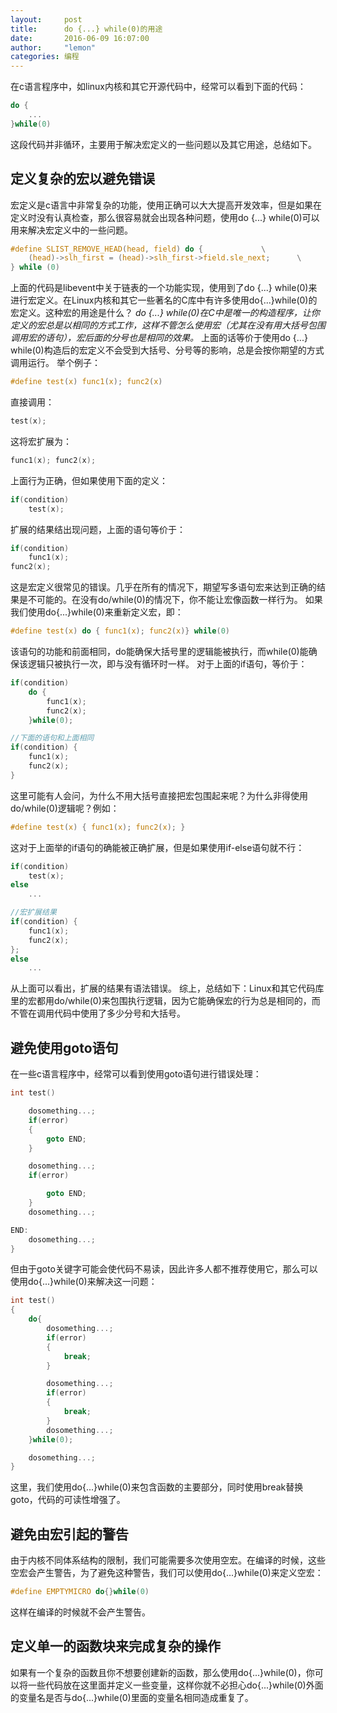 ```yaml
---
layout:     post
title:      do {...} while(0)的用途
date:       2016-06-09 16:07:00
author:     "lemon"
categories: 编程
---
```


在c语言程序中，如linux内核和其它开源代码中，经常可以看到下面的代码：

```c
do {
    ...
}while(0)
```

这段代码并非循环，主要用于解决宏定义的一些问题以及其它用途，总结如下。

## 定义复杂的宏以避免错误

宏定义是c语言中非常复杂的功能，使用正确可以大大提高开发效率，但是如果在定义时没有认真检查，那么很容易就会出现各种问题，使用do {...} while(0)可以用来解决宏定义中的一些问题。

```c
#define	SLIST_REMOVE_HEAD(head, field) do {				\
	(head)->slh_first = (head)->slh_first->field.sle_next;		\
} while (0)
```

上面的代码是libevent中关于链表的一个功能实现，使用到了do {...} while(0)来进行宏定义。在Linux内核和其它一些著名的C库中有许多使用do{...}while(0)的宏定义。这种宏的用途是什么？
*do {...} while(0)在C中是唯一的构造程序，让你定义的宏总是以相同的方式工作，这样不管怎么使用宏（尤其在没有用大括号包围调用宏的语句），宏后面的分号也是相同的效果。* 上面的话等价于使用do {...} while(0)构造后的宏定义不会受到大括号、分号等的影响，总是会按你期望的方式调用运行。
举个例子：

```c
#define test(x) func1(x); func2(x)
```

直接调用：

```c
test(x);
```

这将宏扩展为：

```c
func1(x); func2(x);
```

上面行为正确，但如果使用下面的定义：

```c
if(condition)
    test(x);
```

扩展的结果结出现问题，上面的语句等价于：

```c
if(condition)
    func1(x);
func2(x);
```

这是宏定义很常见的错误。几乎在所有的情况下，期望写多语句宏来达到正确的结果是不可能的。在没有do/while(0)的情况下，你不能让宏像函数一样行为。
如果我们使用do{...}while(0)来重新定义宏，即：

```c
#define test(x) do { func1(x); func2(x)} while(0)
```

该语句的功能和前面相同，do能确保大括号里的逻辑能被执行，而while(0)能确保该逻辑只被执行一次，即与没有循环时一样。
对于上面的if语句，等价于：

```c
if(condition)
    do {
        func1(x);
        func2(x);
    }while(0);

//下面的语句和上面相同
if(condition) {
    func1(x);
    func2(x);
}
```

这里可能有人会问，为什么不用大括号直接把宏包围起来呢？为什么非得使用do/while(0)逻辑呢？例如：

```c
#define test(x) { func1(x); func2(x); }
```

这对于上面举的if语句的确能被正确扩展，但是如果使用if-else语句就不行：

```c
if(condition)
    test(x);
else
    ...

//宏扩展结果
if(condition) {
    func1(x);
    func2(x);
};
else
    ...
```

从上面可以看出，扩展的结果有语法错误。
综上，总结如下：Linux和其它代码库里的宏都用do/while(0)来包围执行逻辑，因为它能确保宏的行为总是相同的，而不管在调用代码中使用了多少分号和大括号。

## 避免使用goto语句

在一些c语言程序中，经常可以看到使用goto语句进行错误处理：

```c
int test()

    dosomething...;
    if(error)
    {
        goto END;
    }

    dosomething...;
    if(error)

        goto END;
    }
    dosomething...;

END:
    dosomething...;
}
```

但由于goto关键字可能会使代码不易读，因此许多人都不推荐使用它，那么可以使用do{...}while(0)来解决这一问题：

```c
int test()
{
    do{
        dosomething...;
        if(error)
        {
            break;
        }

        dosomething...;
        if(error)
        {
            break;
        }
        dosomething...;
    }while(0);

    dosomething...;
}
```

这里，我们使用do{...}while(0)来包含函数的主要部分，同时使用break替换goto，代码的可读性增强了。

## 避免由宏引起的警告

由于内核不同体系结构的限制，我们可能需要多次使用空宏。在编译的时候，这些空宏会产生警告，为了避免这种警告，我们可以使用do{...}while(0)来定义空宏：

```c
#define EMPTYMICRO do{}while(0)
```

这样在编译的时候就不会产生警告。

## 定义单一的函数块来完成复杂的操作

如果有一个复杂的函数且你不想要创建新的函数，那么使用do{...}while(0)，你可以将一些代码放在这里面并定义一些变量，这样你就不必担心do{...}while(0)外面的变量名是否与do{...}while(0)里面的变量名相同造成重复了。
